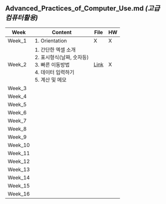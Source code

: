 ## Advanced_Practices_of_Computer_Use.md *(고급컴퓨터활용)*

| Week | Content | File | HW |
| - | - | - | - |
| Week_1 | 1. Orientation | X | X |
| Week_2 | 1. 간단한 엑셀 소개 <br> 2. 표시형식(날짜, 숫자등) <br> 3. 빠른 이동방법  <br> 4. 데이터 입력하기 <br> 5. 계산 및 메모 <br> | [Link](https://github.com/nickjw0205/semester2_2/tree/master/Advanced_Practices_of_Computer_Use/Week_1) | X |
| Week_3 | | | |
| Week_4 | | | |
| Week_5 | | | |
| Week_6 | | | |
| Week_7 | | | |
| Week_8 | | | |
| Week_9 | | | |
| Week_10 | | | |
| Week_11 | | | |
| Week_12 | | | |
| Week_13 | | | |
| Week_14 | | | |
| Week_15 | | | |
| Week_16 | | | |
